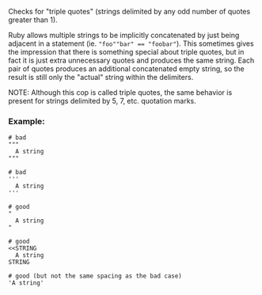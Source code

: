 Checks for "triple quotes" (strings delimited by any odd number
of quotes greater than 1).

Ruby allows multiple strings to be implicitly concatenated by just
being adjacent in a statement (ie. `"foo""bar" == "foobar"`). This sometimes
gives the impression that there is something special about triple quotes, but
in fact it is just extra unnecessary quotes and produces the same string. Each
pair of quotes produces an additional concatenated empty string, so the result
is still only the "actual" string within the delimiters.

NOTE: Although this cop is called triple quotes, the same behavior is present
for strings delimited by 5, 7, etc. quotation marks.

### Example:
    # bad
    """
      A string
    """

    # bad
    '''
      A string
    '''

    # good
    "
      A string
    "

    # good
    <<STRING
      A string
    STRING

    # good (but not the same spacing as the bad case)
    'A string'